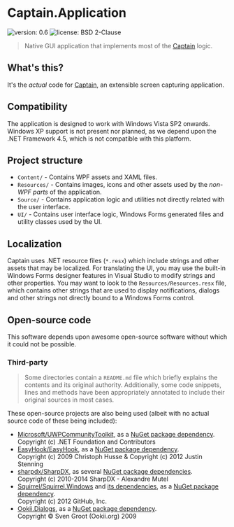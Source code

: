 ﻿# Captain.Application
![version: 0.6](https://img.shields.io/badge/version-0.6-blue.svg)
![license: BSD 2-Clause](https://img.shields.io/badge/license-BSD_2--Clause-brightgreen.svg)
> Native GUI application that implements most of the [Captain](https://github.com/CaptainApp) logic.

## What's this?
It's the _actual_ code for [Captain](https://github.com/CaptainApp), an extensible screen capturing application.

## Compatibility
The application is designed to work with Windows Vista SP2 onwards. Windows XP support is not present nor planned, as
we depend upon the .NET Framework 4.5, which is not compatible with this platform.

## Project structure
- `Content/` - Contains WPF assets and XAML files.
- `Resources/` - Contains images, icons and other assets used by the *non-WPF parts* of the application.
- `Source/` - Contains application logic and utilities not directly related with the user interface.
- `UI/` - Contains user interface logic, Windows Forms generated files and utility classes used by the UI.

## Localization
Captain uses .NET resource files (`*.resx`) which include strings and other assets that may be localized. For
translating the UI, you may use the built-in Windows Forms designer features in Visual Studio to modify strings and
other properties. You may want to look to the `Resources/Resources.resx` file, which contains other strings that
are used to display notifications, dialogs and other strings not directly bound to a Windows Forms control.

## Open-source code
This software depends upon awesome open-source software without which it could not be possible.

### Third-party
> Some directories contain a `README.md` file which briefly explains the contents and its original authority.
Additionally, some code snippets, lines and methods have been appropriately annotated to include their original sources
in most cases.

These open-source projects are also being used (albeit with no actual source code of these being included):
- [Microsoft/UWPCommunityToolkit](https://github.com/Microsoft/UWPCommunityToolkit), as a
  [NuGet package dependency](https://www.nuget.org/packages/Microsoft.Toolkit.Uwp/).  
  Copyright (c) .NET Foundation and Contributors
- [EasyHook/EasyHook](https://github.com/EasyHook/EasyHook/), as a
  [NuGet package dependency](https://www.nuget.org/packages/EasyHookNativePackage/).  
  Copyright (c) 2009 Christoph Husse & Copyright (c) 2012 Justin Stenning
- [sharpdx/SharpDX](https://github.com/sharpdx/SharpDX), as several
  [NuGet package dependencies](https://www.nuget.org/packages?q=Tags%3A%22SharpDX%22).  
  Copyright (c) 2010-2014 SharpDX - Alexandre Mutel
- [Squirrel/Squirrel.Windows](https://github.com/Squirrel/Squirrel.Windows) and 
  [its dependencies](https://github.com/Squirrel/Squirrel.Windows/blob/master/src/Squirrel.nuspec#L11), as a
  [NuGet package dependency](https://www.nuget.org/packages/Squirrel.Windows).  
  Copyright (c) 2012 GitHub, Inc.
- [Ookii.Dialogs](http://www.ookii.org/software/dialogs/), as a
  [NuGet package dependency](https://www.nuget.org/packages/Ookii.Dialogs.WindowsForms/).  
  Copyright © Sven Groot (Ookii.org) 2009